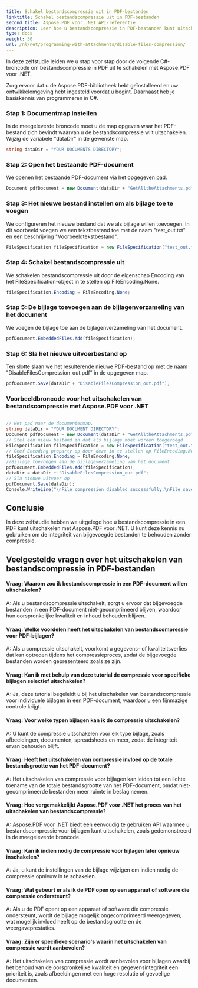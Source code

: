 ```yaml
---
title: Schakel bestandscompressie uit in PDF-bestanden
linktitle: Schakel bestandscompressie uit in PDF-bestanden
second_title: Aspose.PDF voor .NET API-referentie
description: Leer hoe u bestandscompressie in PDF-bestanden kunt uitschakelen met Aspose.PDF voor .NET. Stap-voor-stap handleiding voor eenvoudig gebruik.
type: docs
weight: 30
url: /nl/net/programming-with-attachments/disable-files-compression/
---
```

In deze zelfstudie leiden we u stap voor stap door de volgende C#-broncode om bestandscompressie in PDF uit te schakelen met Aspose.PDF voor .NET.

Zorg ervoor dat u de Aspose.PDF-bibliotheek hebt geïnstalleerd en uw ontwikkelomgeving hebt ingesteld voordat u begint. Daarnaast heb je basiskennis van programmeren in C#.

### Stap 1: Documentmap instellen

In de meegeleverde broncode moet u de map opgeven waar het PDF-bestand zich bevindt waarvan u de bestandscompressie wilt uitschakelen. Wijzig de variabele "dataDir" in de gewenste map.

```csharp
string dataDir = "YOUR DOCUMENTS DIRECTORY";
```

### Stap 2: Open het bestaande PDF-document

We openen het bestaande PDF-document via het opgegeven pad.

```csharp
Document pdfDocument = new Document(dataDir + "GetAlltheAttachments.pdf");
```

### Stap 3: Het nieuwe bestand instellen om als bijlage toe te voegen

We configureren het nieuwe bestand dat we als bijlage willen toevoegen. In dit voorbeeld voegen we een tekstbestand toe met de naam "test_out.txt" en een beschrijving "Voorbeeldtekstbestand".

```csharp
FileSpecification fileSpecification = new FileSpecification("test_out.txt", "Sample text file");
```

### Stap 4: Schakel bestandscompressie uit

We schakelen bestandscompressie uit door de eigenschap Encoding van het FileSpecification-object in te stellen op FileEncoding.None.

```csharp
fileSpecification.Encoding = FileEncoding.None;
```

### Stap 5: De bijlage toevoegen aan de bijlagenverzameling van het document

We voegen de bijlage toe aan de bijlagenverzameling van het document.

```csharp
pdfDocument.EmbeddedFiles.Add(fileSpecification);
```

### Stap 6: Sla het nieuwe uitvoerbestand op

Ten slotte slaan we het resulterende nieuwe PDF-bestand op met de naam "DisableFilesCompression_out.pdf" in de opgegeven map.

```csharp
pdfDocument.Save(dataDir + "DisableFilesCompression_out.pdf");
```


### Voorbeeldbroncode voor het uitschakelen van bestandscompressie met Aspose.PDF voor .NET 

```csharp

// Het pad naar de documentenmap.
string dataDir = "YOUR DOCUMENT DIRECTORY";
Document pdfDocument = new Document(dataDir + "GetAlltheAttachments.pdf");
// Stel een nieuw bestand in dat als bijlage moet worden toegevoegd
FileSpecification fileSpecification = new FileSpecification("test_out.txt", "Sample text file");
// Geef Encoding proparty op door deze in te stellen op FileEncoding.None
fileSpecification.Encoding = FileEncoding.None;
//Bijlage toevoegen aan de bijlageverzameling van het document
pdfDocument.EmbeddedFiles.Add(fileSpecification);
dataDir = dataDir + "DisableFilesCompression_out.pdf";
// Sla nieuwe uitvoer op
pdfDocument.Save(dataDir);
Console.WriteLine("\nFile compression disabled successfully.\nFile saved at " + dataDir);

```

## Conclusie

In deze zelfstudie hebben we uitgelegd hoe u bestandscompressie in een PDF kunt uitschakelen met Aspose.PDF voor .NET. U kunt deze kennis nu gebruiken om de integriteit van bijgevoegde bestanden te behouden zonder compressie.

## Veelgestelde vragen over het uitschakelen van bestandscompressie in PDF-bestanden

#### Vraag: Waarom zou ik bestandscompressie in een PDF-document willen uitschakelen?

A: Als u bestandscompressie uitschakelt, zorgt u ervoor dat bijgevoegde bestanden in een PDF-document niet-gecomprimeerd blijven, waardoor hun oorspronkelijke kwaliteit en inhoud behouden blijven.

#### Vraag: Welke voordelen heeft het uitschakelen van bestandscompressie voor PDF-bijlagen?

A: Als u compressie uitschakelt, voorkomt u gegevens- of kwaliteitsverlies dat kan optreden tijdens het compressieproces, zodat de bijgevoegde bestanden worden gepresenteerd zoals ze zijn.

#### Vraag: Kan ik met behulp van deze tutorial de compressie voor specifieke bijlagen selectief uitschakelen?

A: Ja, deze tutorial begeleidt u bij het uitschakelen van bestandscompressie voor individuele bijlagen in een PDF-document, waardoor u een fijnmazige controle krijgt.

#### Vraag: Voor welke typen bijlagen kan ik de compressie uitschakelen?

A: U kunt de compressie uitschakelen voor elk type bijlage, zoals afbeeldingen, documenten, spreadsheets en meer, zodat de integriteit ervan behouden blijft.

#### Vraag: Heeft het uitschakelen van compressie invloed op de totale bestandsgrootte van het PDF-document?

A: Het uitschakelen van compressie voor bijlagen kan leiden tot een lichte toename van de totale bestandsgrootte van het PDF-document, omdat niet-gecomprimeerde bestanden meer ruimte in beslag nemen.

#### Vraag: Hoe vergemakkelijkt Aspose.PDF voor .NET het proces van het uitschakelen van bestandscompressie?

A: Aspose.PDF voor .NET biedt een eenvoudig te gebruiken API waarmee u bestandscompressie voor bijlagen kunt uitschakelen, zoals gedemonstreerd in de meegeleverde broncode.

#### Vraag: Kan ik indien nodig de compressie voor bijlagen later opnieuw inschakelen?

A: Ja, u kunt de instellingen van de bijlage wijzigen om indien nodig de compressie opnieuw in te schakelen.

#### Vraag: Wat gebeurt er als ik de PDF open op een apparaat of software die compressie ondersteunt?

A: Als u de PDF opent op een apparaat of software die compressie ondersteunt, wordt de bijlage mogelijk ongecomprimeerd weergegeven, wat mogelijk invloed heeft op de bestandsgrootte en de weergaveprestaties.

#### Vraag: Zijn er specifieke scenario's waarin het uitschakelen van compressie wordt aanbevolen?

A: Het uitschakelen van compressie wordt aanbevolen voor bijlagen waarbij het behoud van de oorspronkelijke kwaliteit en gegevensintegriteit een prioriteit is, zoals afbeeldingen met een hoge resolutie of gevoelige documenten.